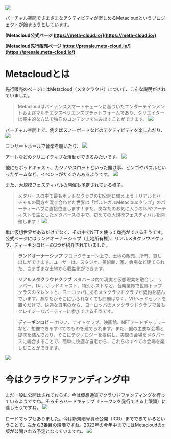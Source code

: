 <!-- バーチャル空間でさまざまなアクティビティが楽しめる新しいメタバースの世界 -->

![](https://res.cloudinary.com/ideatech/image/upload/v1650574082/2022-04-22_fkoj5c.png)

バーチャル空間でさまざまなアクティビティが楽しめるMetacloudというプロジェクトが始まろうとしています。

**[Metacloud公式ページ  https://meta-cloud.io/](https://meta-cloud.io/)**

**[Metacloud先行販売ページ  https://presale.meta-cloud.io/](https://presale.meta-cloud.io/)**

# Metacloudとは
先行販売のページにはMetacloud（メタクラウド）について、こんな説明がされていました。
> Metacloudはバイナンススマートチェーンに基づいたエンターテインメントおよびマルチエクスペリエンスプラットフォームであり、クリエイターは民主的な方法で独自のコンテンツを生み出すことができます。
![](https://res.cloudinary.com/ideatech/image/upload/v1650579174/2022-04-22_8_o0ndqa.png)

バーチャル空間上で、例えばスノーボードなどのアクティビティを楽しんだり、
![](https://res.cloudinary.com/ideatech/image/upload/v1650580005/2022-04-22_10_x6ttby.png)

コンサートホールで音楽を聴いたり、
![](https://res.cloudinary.com/ideatech/image/upload/v1650580005/2022-04-22_11_xcvs4d.png)

アートなどのクリエイティブな活動ができるみたいです。
![](https://res.cloudinary.com/ideatech/image/upload/v1650580005/2022-04-22_12_xgc1hl.png)

他にもポッドキャスト、カジノやスロットといった賭け事、ビンゴやパズルといったゲームなど、イベントがたくさんあるようです。
![](https://res.cloudinary.com/ideatech/image/upload/v1650574403/2022-04-22_3_n2jc8u.png)

また、大規模フェスティバルの開催も予定されている様子。
> メタバースの中で最もホットなクラブの初公開に備えよう！リアルとバーチャルの両方を混ぜ合わせた世界は「ポルトガルMetacloudクラブ」のパーティーハブに直接位置します！また、あなたのお気に入りのDJやアーティストを主としたメタバースの中で、初めての大規模フェスティバルを開催します！
![](https://res.cloudinary.com/ideatech/image/upload/v1650574324/2022-04-22_2_kpnisx.png)

単に仮想世界があるだけでなく、その中でNFTを使って商売ができるそうです。公式ページにはランドオーナーシップ（土地所有権）、リアルメタクラウドクラブ、ディーギンロビーの3つが紹介されていました。

> **ランドオーナーシップ**  ブロックチェーン上で、土地の販売、所有、貸し出しができます。ユーザーは、スタジオ、美術館、家、会場など建てられた、さまざまな土地から収益化ができます。

> **リアルメタクラウドクラブ**  メタバース内で現実と仮想現実を融合し、ラッパー、DJ、ポッドキャスト、特別ホストなど、音楽業界で世界トップクラスのタレントと、ヨーロッパにあるメタクラウドクラブが契約を結んでいます。あなたがそこにいられなくても問題はなく、VRヘッドセットを置くだけで、快適な自宅のから、ヨーロッパのメタクラウドクラブで最もクレイジーなパーティーに参加できるそうです。

> **ディーギンロビー** カジノ、ナイトクラブ、映画館、NFTアートギャラリーなど、想像できるすべてのものを建てられます。また、他の主要な会場と提携を結んでおり、そこにテクノロジーを提供し、実際の会場をメタバースに統合することで、簡単に快適な自宅から、これらのすべての会場を楽しむことができます。

![](https://res.cloudinary.com/ideatech/image/upload/v1650579175/2022-04-22_9_ah8qa2.png)

# 今はクラウドファンディング中

まだ一般に公開はされておらず、今は仮想通貨でクラウドファンディングを行っているようですね。そろそろハードキャップ（トークンを発行できる上限額）に達しそうですね。
![](https://res.cloudinary.com/ideatech/image/upload/v1650583318/2022-04-22_13_okevz5.png)

ロードマップもありました。今は新規暗号資産公開（ICO）までできているということで、左から3番目の段階ですね。2022年の今年中までにはMetacloudのα版が公開される予定となっていますね。
![](https://res.cloudinary.com/ideatech/image/upload/v1650576035/2022-04-22_7_wl7vqx.png)
